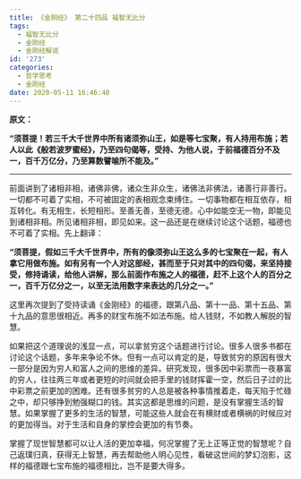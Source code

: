 ```yaml
---
title: 《金刚经》 第二十四品 福智无比分
tags:
  - 福智无比分
  - 金刚经
  - 金刚经解说
id: '273'
categories:
  - 哲学思考
  - 金刚经
date: 2020-05-11 16:46:40
---
```


**原文：**

**“须菩提！若三千大千世界中所有诸须弥山王，如是等七宝聚，有人持用布施；若人以此《般若波罗蜜经》，乃至四句偈等，受持、为他人说，于前福德百分不及一，百千万亿分，乃至算数譬喻所不能及。”**
<!-- more -->
* * *

前面讲到了诸相非相，诸佛非佛，诸众生非众生，诸佛法非佛法，诸善行非善行。一切都不可着了实相，不可被固定的表相观念束缚住。一切事物都在相互依存，相互转化。有无相生，长短相形。至善无善，至德无德。心中如能空无一物，即能见到诸相非相。所见诸相非相，即见如来。这一品还是在继续讨论这个话题，福德也不可着了实相。先上翻译：

**“须菩提，假如三千大千世界中，所有的像须弥山王这么多的七宝聚在一起，有人拿它用做布施。如有另有一个人对这部经，甚而至于只对其中的四句偈，来坚持接受，修持诵读，给他人讲解，那么前面作布施之人的福德，赶不上这个人的百分之一，百千万亿分之一，以至无法用数字来表达的几分之一。”**

这里再次提到了受持读诵《金刚经》的福德，跟第八品、第十一品、第十五品、第十九品的意思很相近。再多的财宝布施不如法布施。给人钱财，不如教人解脱的智慧。

如果把这个道理说的浅显一点，可以拿贫穷这个话题进行讨论。很多人很多书都在讨论这个话题，多年来争论不休。但有一点可以肯定的是，导致贫穷的原因有很大一部分是因为穷人和富人之间的思维的差异。研究发现，很多因中彩票而一夜暴富的穷人，往往两三年或者更短的时间就会把手里的钱财挥霍一空，然后日子过的比中彩票之前更加的困难。还有很多贫穷的人总是被各种事情推着走，每天陷于忙碌之中，却只够挣到勉强糊口的钱。其实这都是思维的问题，是没有掌握生活的智慧。如果掌握了更多的生活的智慧，可能这些人就会在有横财或者横祸的时候应对的更加得当。对于生活和自身的掌控会更加的有节奏。

掌握了现世智慧都可以让人活的更加幸福，何况掌握了无上正等正觉的智慧呢？自己返璞归真，获得无上智慧，再去帮助他人明心见性，看破这世间的梦幻泡影，这样的福德跟七宝布施的福德相比，岂不是要大得多。